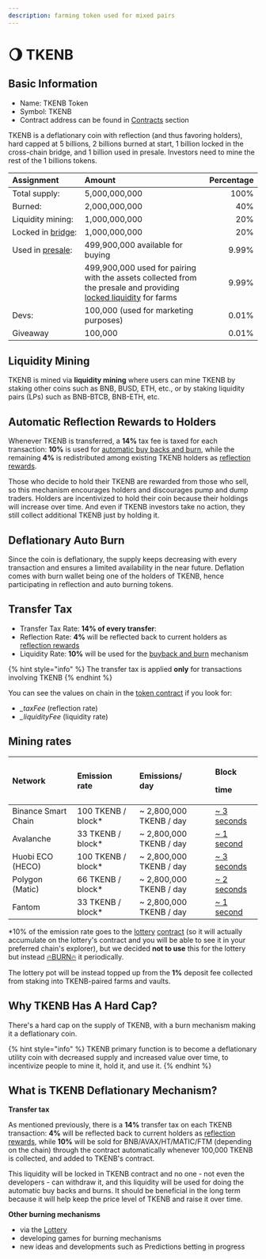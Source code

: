 ```yaml
---
description: farming token used for mixed pairs
---
```


# 🌖 TKENB

## Basic Information <a id="basic-information"></a>

* Name: TKENB Token
* Symbol: TKENB
* Contract address can be found in [Contracts](contracts.md) section

TKENB is a deflationary coin with reflection \(and thus favoring holders\), hard capped at 5 billions, 2 billions burned at start, 1 billion locked in the cross-chain bridge, and 1 billion used in presale. Investors need to mine the rest of the 1 billions tokens.

| Assignment | Amount | Percentage |
| :--- | :--- | ---: |
| Total supply: | 5,000,000,000 | 100% |
| Burned: | 2,000,000,000 | 40% |
| Liquidity mining: | 1,000,000,000 | 20% |
| Locked in [bridge](https://github.com/zedatgithub/pancake-docs/tree/69f12926d7970e4756d48e399e4ed4a8a952acfe/tokenomics/features/token-bridge.md): | 1,000,000,000 | 20% |
| Used in [presale](https://github.com/zedatgithub/pancake-docs/tree/69f12926d7970e4756d48e399e4ed4a8a952acfe/tokenomics/presale.md): | 499,900,000 available for buying | 9.99% |
|  | 499,900,000 used for pairing with the assets collected  from the presale and providing [locked liquidity](https://github.com/zedatgithub/pancake-docs/tree/69f12926d7970e4756d48e399e4ed4a8a952acfe/tokenomics/features/locked-liquidity.md) for farms | 9.99% |
| Devs: | 100,000 \(used for marketing purposes\) | 0.01% |
| Giveaway | 100,000 | 0.01% |

## **Liquidity Mining**

TKENB is mined via **liquidity mining** where users can mine TKENB by staking other coins such as BNB, BUSD, ETH, etc., or by staking liquidity pairs \(LPs\) such as BNB-BTCB, BNB-ETH, etc.

## **Automatic Reflection Rewards to Holders**

Whenever TKENB is transferred, a **14%** tax fee is taxed for each transaction: **10%** is used for [automatic buy backs and burn](../features/automatic-burning.md), while the remaining **4%** is redistributed among existing TKENB holders as [reflection rewards](reflection-rewards.md).

Those who decide to hold their TKENB are rewarded from those who sell, so this mechanism encourages holders and discourages pump and dump traders. Holders are incentivized to hold their coin because their holdings will increase over time. And even if TKENB investors take no action, they still collect additional TKENB just by holding it.

## **Deflationary Auto Burn**

Since the coin is deflationary, the supply keeps decreasing with every transaction and ensures a limited availability in the near future. Deflation comes with burn wallet being one of the holders of TKENB, hence participating in reflection and auto burning tokens.

## Transfer Tax <a id="transfer-tax"></a>

* Transfer Tax Rate: **14% of every transfer**:
* Reflection Rate: **4%** will be reflected back to current holders as [reflection rewards](reflection-rewards.md)
* Liquidity Rate: **10%** will be used for the [buyback and burn](../features/automatic-burning.md) mechanism

{% hint style="info" %}
The transfer tax is applied **only** for transactions involving TKENB
{% endhint %}

You can see the values on chain in the [token contract](contracts.md) if you look for:

* _\_taxFee_ \(reflection rate\)
* _\_liquidityFee_ \(liquidity rate\)

## Mining rates <a id="emission-rate"></a>

<table>
  <thead>
    <tr>
      <th style="text-align:left">Network</th>
      <th style="text-align:left">Emission
        <br />rate</th>
      <th style="text-align:left">Emissions/
        <br />day</th>
      <th style="text-align:left">
        <p>Block</p>
        <p>time</p>
      </th>
    </tr>
  </thead>
  <tbody>
    <tr>
      <td style="text-align:left">Binance Smart Chain</td>
      <td style="text-align:left">100 TKENB / block*</td>
      <td style="text-align:left">~ 2,800,000 TKENB / day</td>
      <td style="text-align:left"><a href="https://bscscan.com/chart/blocktime">~ 3 seconds</a>
      </td>
    </tr>
    <tr>
      <td style="text-align:left">Avalanche</td>
      <td style="text-align:left">33 TKENB / block*</td>
      <td style="text-align:left">~ 2,800,000 TKENB / day</td>
      <td style="text-align:left"><a href="https://cchain.explorer.avax.network/">~ 1 second</a>
      </td>
    </tr>
    <tr>
      <td style="text-align:left">Huobi ECO (HECO)</td>
      <td style="text-align:left">100 TKENB / block*</td>
      <td style="text-align:left">~ 2,800,000 TKENB / day</td>
      <td style="text-align:left"><a href="https://hecoinfo.com/chart/blocktime">~ 3 seconds</a>
      </td>
    </tr>
    <tr>
      <td style="text-align:left">Polygon (Matic)</td>
      <td style="text-align:left">66 TKENB / block*</td>
      <td style="text-align:left">~ 2,800,000 TKENB / day</td>
      <td style="text-align:left"><a href="https://polygonscan.com/chart/blocktime">~ 2 seconds</a>
      </td>
    </tr>
    <tr>
      <td style="text-align:left">Fantom</td>
      <td style="text-align:left">33 TKENB / block*</td>
      <td style="text-align:left">~ 2,800,000 TKENB / day</td>
      <td style="text-align:left"><a href="https://ftmscan.com/chart/blocktime">~ 1 second</a>
      </td>
    </tr>
  </tbody>
</table>

\*10% of the emission rate goes to the [lottery](../features/lottery.md) [contract](contracts.md) \(so it will actually accumulate on the lottery's contract and you will be able to see it in your preferred chain's explorer\), but we decided **not to use** this for the lottery but instead [🔥BURN🔥](https://testnet.bscscan.com/token/0x8a5a76401ada8998603d982d8343752fec75972b?a=0x000000000000000000000000000000000000dEaD) it periodically.

The lottery pot will be instead topped up from the **1%** deposit fee collected from staking into TKENB-paired farms and vaults.

## Why TKENB Has A Hard Cap?

There's a hard cap on the supply of TKENB, with a burn mechanism making it a deflationary coin.

{% hint style="info" %}
TKENB primary function is to become a deflationary utility coin with decreased supply and increased value over time, to incentivize people to mine it, hold it, and use it.
{% endhint %}

## What is TKENB Deflationary Mechanism?

**Transfer tax**

As mentioned previously, there is a **14%** transfer tax on each TKENB transaction: **4%** will be reflected back to current holders as [reflection rewards](reflection-rewards.md), while **10%** will be sold for BNB/AVAX/HT/MATIC/FTM \(depending on the chain\) through the contract automatically whenever 100,000 TKENB is collected, and added to TKENB's contract.

This liquidity will be locked in TKENB contract and no one - not even the developers - can withdraw it, and this liquidity will be used for doing the automatic buy backs and burns. It should be beneficial in the long term because it will help keep the price level of TKENB and raise it over time.

**Other burning mechanisms**

* via the [Lottery](../features/lottery.md)
* developing games for burning mechanisms
* new ideas and developments such as Predictions betting in progress

